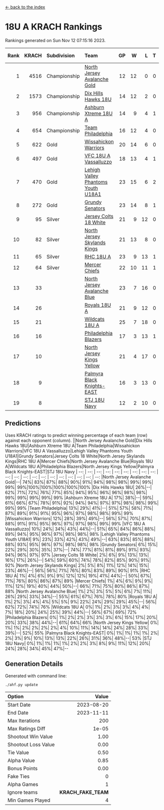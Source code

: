 [<- back to the index](readme.md)
# 18U A KRACH Rankings
Rankings generated on Sun Nov 12 07:15:16 2023.

Rank|KRACH|Subdivision|Team|GP|W|L|T|OTW|OTL|SoS|Exp Wins|Win Diff
---:|---:|:---|:---|---:|---:|---:|---:|---:|---:|---:|---:|---:
1|4516|Championship|[North Jersey Avalanche Gold](https://gamesheetstats.com/seasons/3659/teams/140737/schedule)|12|12|0|0|0|0|57|12.8|-0.0
2|1573|Championship|[Dix Hills Hawks 18U](https://gamesheetstats.com/seasons/3659/teams/140731/schedule)|14|12|2|0|1|0|309|12.9|0.0
3|956|Championship|[Ashburn Xtreme 18U A](https://gamesheetstats.com/seasons/3659/teams/140730/schedule)|14|9|4|1|1|0|501|10.4|0.0
4|654|Championship|[Team Philadelphia](https://gamesheetstats.com/seasons/3659/teams/140745/schedule)|16|12|4|0|0|0|386|12.9|0.0
5|622|Gold|[Wissahickon Warriors](https://gamesheetstats.com/seasons/3659/teams/140748/schedule)|20|14|6|0|0|0|422|14.9|0.0
6|497|Gold|[VFC 18U A Vassalluzzo](https://gamesheetstats.com/seasons/3659/teams/140746/schedule)|18|13|4|1|2|1|256|14.4|0.0
7|470|Gold|[Lehigh Valley Phantoms Youth U18A1](https://gamesheetstats.com/seasons/3659/teams/140734/schedule)|23|15|6|2|0|0|337|16.9|0.0
8|272|Gold|[Grundy Senators](https://gamesheetstats.com/seasons/3659/teams/140732/schedule)|23|14|8|1|0|0|344|15.4|0.0
9|95|Silver|[Jersey Colts 18 White](https://gamesheetstats.com/seasons/3659/teams/140733/schedule)|21|9|12|0|0|2|846|9.9|0.0
10|82|Silver|[North Jersey Skylands Kings](https://gamesheetstats.com/seasons/3659/teams/140739/schedule)|21|13|8|0|1|1|712|13.9|0.0
11|65|Silver|[RHC 18U A](https://gamesheetstats.com/seasons/3659/teams/140742/schedule)|23|9|13|1|0|1|317|10.4|0.0
12|64|Silver|[Mercer Chiefs](https://gamesheetstats.com/seasons/3659/teams/140735/schedule)|22|10|11|1|0|1|517|11.4|0.0
13|33||[North Jersey Avalanche Blue](https://gamesheetstats.com/seasons/3659/teams/140736/schedule)|23|7|16|0|0|1|297|7.9|0.0
14|26||[Royals 18U A](https://gamesheetstats.com/seasons/3659/teams/140743/schedule)|21|9|12|0|1|0|178|9.9|0.0
15|21||[Wildcats 18U A](https://gamesheetstats.com/seasons/3659/teams/140747/schedule)|25|7|18|0|1|1|625|7.9|0.0
16|16||[Philadelphia Blazers](https://gamesheetstats.com/seasons/3659/teams/140741/schedule)|17|3|13|1|0|2|247|4.4|0.0
17|10||[North Jersey Kings Yellow](https://gamesheetstats.com/seasons/3659/teams/140738/schedule)|21|4|17|0|1|0|346|4.9|0.0
18|9||[Palmyra Black Knights-EAST](https://gamesheetstats.com/seasons/3659/teams/140740/schedule)|16|3|13|0|2|0|196|3.9|0.0
19|8||[STJ 18U Navy](https://gamesheetstats.com/seasons/3659/teams/140744/schedule)|12|2|10|0|0|0|145|2.9|0.0

## Predictions
Uses KRACH ratings to predict winning percentage of each team (row) against each opponent (column).
||North Jersey Avalanche Gold|Dix Hills Hawks 18U|Ashburn Xtreme 18U A|Team Philadelphia|Wissahickon Warriors|VFC 18U A Vassalluzzo|Lehigh Valley Phantoms Youth U18A1|Grundy Senators|Jersey Colts 18 White|North Jersey Skylands Kings|RHC 18U A|Mercer Chiefs|North Jersey Avalanche Blue|Royals 18U A|Wildcats 18U A|Philadelphia Blazers|North Jersey Kings Yellow|Palmyra Black Knights-EAST|STJ 18U Navy
| --: | --: | --: | --: | --: | --: | --: | --: | --: | --: | --: | --: | --: | --: | --: | --: | --: | --: | --: | --: 
|North Jersey Avalanche Gold|--| 74%| 83%| 87%| 88%| 90%| 91%| 94%| 98%| 98%| 99%| 99%| 99%| 99%|100%|100%|100%|100%|100%
|Dix Hills Hawks 18U| 26%|--| 62%| 71%| 72%| 76%| 77%| 85%| 94%| 95%| 96%| 96%| 98%| 98%| 99%| 99%| 99%| 99%| 99%
|Ashburn Xtreme 18U A| 17%| 38%|--| 59%| 61%| 66%| 67%| 78%| 91%| 92%| 94%| 94%| 97%| 97%| 98%| 98%| 99%| 99%| 99%
|Team Philadelphia| 13%| 29%| 41%|--| 51%| 57%| 58%| 71%| 87%| 89%| 91%| 91%| 95%| 96%| 97%| 98%| 98%| 99%| 99%
|Wissahickon Warriors| 12%| 28%| 39%| 49%|--| 56%| 57%| 70%| 87%| 88%| 91%| 91%| 95%| 96%| 97%| 97%| 98%| 99%| 99%
|VFC 18U A Vassalluzzo| 10%| 24%| 34%| 43%| 44%|--| 51%| 65%| 84%| 86%| 88%| 89%| 94%| 95%| 96%| 97%| 98%| 98%| 98%
|Lehigh Valley Phantoms Youth U18A1|  9%| 23%| 33%| 42%| 43%| 49%|--| 63%| 83%| 85%| 88%| 88%| 93%| 95%| 96%| 97%| 98%| 98%| 98%
|Grundy Senators|  6%| 15%| 22%| 29%| 30%| 35%| 37%|--| 74%| 77%| 81%| 81%| 89%| 91%| 93%| 94%| 96%| 97%| 97%
|Jersey Colts 18 White|  2%|  6%|  9%| 13%| 13%| 16%| 17%| 26%|--| 54%| 59%| 60%| 74%| 78%| 82%| 85%| 90%| 91%| 92%
|North Jersey Skylands Kings|  2%|  5%|  8%| 11%| 12%| 14%| 15%| 23%| 46%|--| 56%| 56%| 71%| 76%| 80%| 83%| 89%| 90%| 91%
|RHC 18U A|  1%|  4%|  6%|  9%|  9%| 12%| 12%| 19%| 41%| 44%|--| 50%| 67%| 71%| 76%| 80%| 86%| 87%| 89%
|Mercer Chiefs|  1%|  4%|  6%|  9%|  9%| 11%| 12%| 19%| 40%| 44%| 50%|--| 66%| 71%| 75%| 80%| 86%| 87%| 88%
|North Jersey Avalanche Blue|  1%|  2%|  3%|  5%|  5%|  6%|  7%| 11%| 26%| 29%| 33%| 34%|--| 55%| 61%| 67%| 76%| 78%| 80%
|Royals 18U A|  1%|  2%|  3%|  4%|  4%|  5%|  5%|  9%| 22%| 24%| 29%| 29%| 45%|--| 56%| 62%| 72%| 74%| 76%
|Wildcats 18U A|  0%|  1%|  2%|  3%|  3%|  4%|  4%|  7%| 18%| 20%| 24%| 25%| 39%| 44%|--| 56%| 67%| 69%| 72%
|Philadelphia Blazers|  0%|  1%|  2%|  2%|  3%|  3%|  3%|  6%| 15%| 17%| 20%| 20%| 33%| 38%| 44%|--| 61%| 64%| 66%
|North Jersey Kings Yellow|  0%|  1%|  1%|  2%|  2%|  2%|  2%|  4%| 10%| 11%| 14%| 14%| 24%| 28%| 33%| 39%|--| 52%| 55%
|Palmyra Black Knights-EAST|  0%|  1%|  1%|  1%|  1%|  2%|  2%|  3%|  9%| 10%| 13%| 13%| 22%| 26%| 31%| 36%| 48%|--| 53%
|STJ 18U Navy|  0%|  1%|  1%|  1%|  1%|  2%|  2%|  3%|  8%|  9%| 11%| 12%| 20%| 24%| 28%| 34%| 45%| 47%|--

## Generation Details

Generated with command line:
```
./ahf.py update
```

| Option | Value |
| :----- | ----: |
| Start Date | 2023-08-20 |
| End Date | 2023-11-11 |
| Max Iterations | 200 |
| Max Ratings Diff | 1e-05 |
| Shootout Win Value | 1.00 |
| Shootout Loss Value | 0.00 |
| Tie Value | 0.50 |
| Alpha Value | 0.85 |
| Bonus Points | 0.00 |
| Fake Ties | 0 |
| Alpha Games | 1 |
| Ignore teams | __KRACH_FAKE_TEAM__ |
| Min Games Played | 4 |

